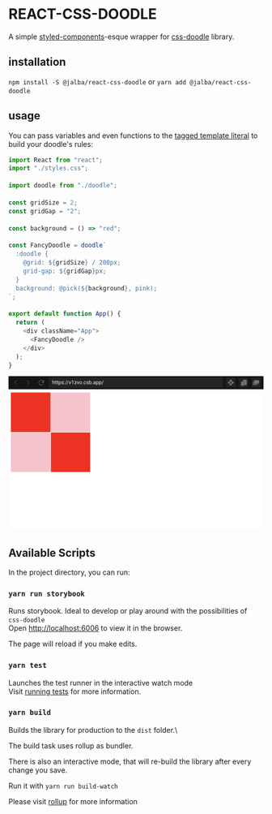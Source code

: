 # REACT-CSS-DOODLE

A simple [styled-components](https://styled-components.com/)-esque wrapper for [css-doodle](https://css-doodle.com/) library.

## installation

`npm install -S @jalba/react-css-doodle` or `yarn add @jalba/react-css-doodle`

## usage

You can pass variables and even functions to the [tagged template literal](https://developer.mozilla.org/en-US/docs/Web/JavaScript/Reference/Template_literals#tagged_templates) to build your doodle's rules:

```javascript
import React from "react";
import "./styles.css";

import doodle from "./doodle";

const gridSize = 2;
const gridGap = "2";

const background = () => "red";

const FancyDoodle = doodle`
  :doodle {
    @grid: ${gridSize} / 200px;
    grid-gap: ${gridGap}px;
  }
  background: @pick(${background}, pink);
`;

export default function App() {
  return (
    <div className="App">
      <FancyDoodle />
    </div>
  );
}
```


![alt text](https://github.com/jalba/react-css-doodle/raw/master/assets/doodle.png "The result")


## Available Scripts

In the project directory, you can run:

### `yarn run storybook`

Runs storybook. Ideal to develop or play around with the possibilities of `css-doodle`\
Open [http://localhost:6006](http://localhost:6006) to view it in the browser.

The page will reload if you make edits.

### `yarn test`

Launches the test runner in the interactive watch mode\
Visit [running tests](https://facebook.github.io/create-react-app/docs/running-tests) for more information.

### `yarn build`

Builds the library for production to the `dist` folder.\

The build task uses rollup as bundler.

There is also an interactive mode, that will re-build the library after every change you save.

Run it with `yarn run build-watch`

Please visit [rollup](https://rollupjs.org/guide/en/) for more information


